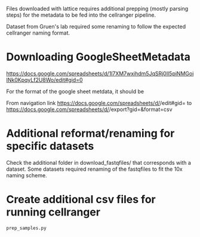 Files downloaded with lattice requires additional prepping (mostly parsing steps) for the metadata to be fed into the cellranger pipeline.

Dataset from Gruen's lab required some renaming to follow the expected cellranger naming format.

# Downloading GoogleSheetMetadata

https://docs.google.com/spreadsheets/d/1l7XM7wxihdm5JqSRj0Il5piNMGoiINk0KpqyLf2U8Wo/edit#gid=0

For the format of the google sheet metdata, it should be

From navigation link
https://docs.google.com/spreadsheets/d/<KEY>/edit#gid=<GID>
to
https://docs.google.com/spreadsheets/d/<KEY>/export?gid=<GID>&format=csv

# Additional reformat/renaming for specific datasets
Check the additional folder in download_fastqfiles/ that corresponds with a dataset. Some datasets required renaming of the fastqfiles to fit the 10x naming scheme.

# Create additional csv files for running cellranger

```
prep_samples.py
```
